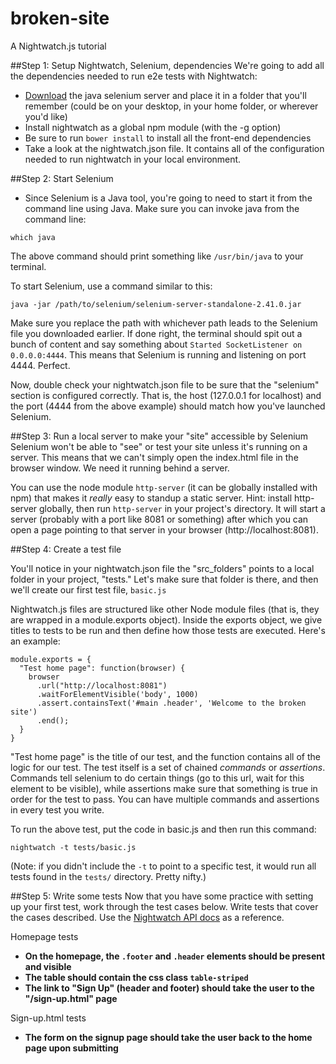 broken-site
===========

A Nightwatch.js tutorial 

##Step 1: Setup Nightwatch, Selenium, dependencies
We're going to add all the dependencies needed to run e2e tests with Nightwatch:
* [Download](https://www.dropbox.com/s/97a28h3es0fcjt9/selenium-server-standalone-2.41.0.jar) the java selenium server and place it in a folder that you'll remember (could be on your desktop, in your home folder, or wherever you'd like)
* Install nightwatch as a global npm module (with the -g option)
* Be sure to run `bower install` to install all the front-end dependencies
* Take a look at the nightwatch.json file. It contains all of the configuration needed to run nightwatch in your local environment.

##Step 2: Start Selenium
* Since Selenium is a Java tool, you're going to need to start it from the command line using Java. Make sure you can invoke java from the command line:

```
which java
```

The above command should print something like `/usr/bin/java` to your terminal.

To start Selenium, use a command similar to this:

```
java -jar /path/to/selenium/selenium-server-standalone-2.41.0.jar
```

Make sure you replace the path with whichever path leads to the Selenium file you downloaded earlier. If done right, the terminal should spit out a bunch of content and say something about `Started SocketListener on 0.0.0.0:4444`. This means that Selenium is running and listening on port 4444. Perfect.

Now, double check your nightwatch.json file to be sure that the "selenium" section is configured correctly. That is, the host (127.0.0.1 for localhost) and the port (4444 from the above example) should match how you've launched Selenium.

##Step 3: Run a local server to make your "site" accessible by Selenium
Selenium won't be able to "see" or test your site unless it's running on a server. This means that we can't simply open the index.html file in the browser window. We need it running behind a server.

You can use the node module `http-server` (it can be globally installed with npm) that makes it *really* easy to standup a static server. Hint: install http-server globally, then run `http-server` in your project's directory. It will start a server (probably with a port like 8081 or something) after which you can open a page pointing to that server in your browser (http://localhost:8081).

##Step 4: Create a test file

You'll notice in your nightwatch.json file the "src_folders" points to a local folder in your project, "tests." Let's make sure that folder is there, and then we'll create our first test file, `basic.js`

Nightwatch.js files are structured like other Node module files (that is, they are wrapped in a module.exports object). Inside the exports object, we give titles to tests to be run and then define how those tests are executed. Here's an example:

```
module.exports = {
  "Test home page": function(browser) {
    browser
      .url("http://localhost:8081")
      .waitForElementVisible('body', 1000)
      .assert.containsText('#main .header', 'Welcome to the broken site')
      .end();
  }
}
```

"Test home page" is the title of our test, and the function contains all of the logic for our test. The test itself is a set of chained *commands* or *assertions*. Commands tell selenium to do certain things (go to this url, wait for this element to be visible), while assertions make sure that something is true in order for the test to pass. You can have multiple commands and assertions in every test you write.

To run the above test, put the code in basic.js and then run this command:

`nightwatch -t tests/basic.js`

(Note: if you didn't include the `-t` to point to a specific test, it would run all tests found in the `tests/` directory. Pretty nifty.)

##Step 5: Write some tests
Now that you have some practice with setting up your first test, work through the test cases below. Write tests that cover the cases described. Use the [Nightwatch API docs](http://nightwatchjs.org/api) as a reference.

Homepage tests

* **On the homepage, the `.footer` and `.header` elements should be present and visible**
* **The table should contain the css class `table-striped`**
* **The link to "Sign Up" (header and footer) should take the user to the "/sign-up.html" page**

Sign-up.html tests
* **The form on the signup page should take the user back to the home page upon submitting**
